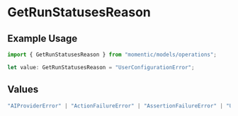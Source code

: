 # GetRunStatusesReason

## Example Usage

```typescript
import { GetRunStatusesReason } from "momentic/models/operations";

let value: GetRunStatusesReason = "UserConfigurationError";
```

## Values

```typescript
"AIProviderError" | "ActionFailureError" | "AssertionFailureError" | "UserConfigurationError" | "JobTimeoutError" | "InternalWebAgentError" | "InternalPlatformError"
```
